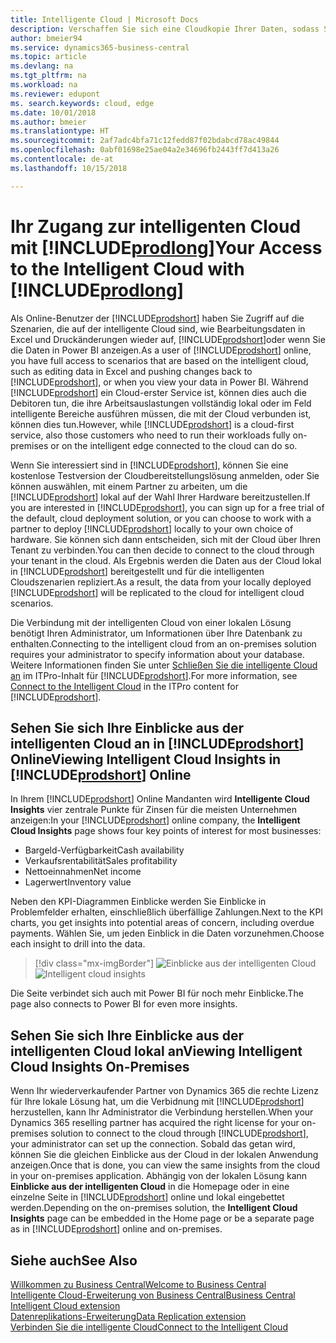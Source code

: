 ```yaml
---
title: Intelligente Cloud | Microsoft Docs
description: Verschaffen Sie sich eine Cloudkopie Ihrer Daten, sodass Sie mit der intelligente Cloud verbunden sind.
author: bmeier94
ms.service: dynamics365-business-central
ms.topic: article
ms.devlang: na
ms.tgt_pltfrm: na
ms.workload: na
ms.reviewer: edupont
ms. search.keywords: cloud, edge
ms.date: 10/01/2018
ms.author: bmeier
ms.translationtype: HT
ms.sourcegitcommit: 2af7adc4bfa71c12fedd87f02bdabcd78ac49844
ms.openlocfilehash: 0abf01698e25ae04a2e34696fb2443ff7d413a26
ms.contentlocale: de-at
ms.lasthandoff: 10/15/2018

---
```


# <a name="your-access-to-the-intelligent-cloud-with-includeprodlongincludesprodlongmd"></a><span data-ttu-id="d3d99-103">Ihr Zugang zur intelligenten Cloud mit [!INCLUDE[prodlong](includes/prodlong.md)]</span><span class="sxs-lookup"><span data-stu-id="d3d99-103">Your Access to the Intelligent Cloud with [!INCLUDE[prodlong](includes/prodlong.md)]</span></span>

<span data-ttu-id="d3d99-104">Als Online-Benutzer der [!INCLUDE[prodshort](includes/prodshort.md)] haben Sie Zugriff auf die Szenarien, die auf der intelligente Cloud sind, wie Bearbeitungsdaten in Excel und Druckänderungen wieder auf, [!INCLUDE[prodshort](includes/prodshort.md)]oder wenn Sie die Daten in Power BI anzeigen.</span><span class="sxs-lookup"><span data-stu-id="d3d99-104">As a user of [!INCLUDE[prodshort](includes/prodshort.md)] online, you have full access to scenarios that are based on the intelligent cloud, such as editing data in Excel and pushing changes back to [!INCLUDE[prodshort](includes/prodshort.md)], or when you view your data in Power BI.</span></span> <span data-ttu-id="d3d99-105">Während [!INCLUDE[prodshort](includes/prodshort.md)] ein Cloud-erster Service ist, können dies auch die Debitoren tun, die ihre Arbeitsauslastungen vollständig lokal oder im Feld intelligente Bereiche ausführen müssen, die mit der Cloud verbunden ist, können dies tun.</span><span class="sxs-lookup"><span data-stu-id="d3d99-105">However, while [!INCLUDE[prodshort](includes/prodshort.md)] is a cloud-first service, also those customers who need to run their workloads fully on-premises or on the intelligent edge connected to the cloud can do so.</span></span>  

<span data-ttu-id="d3d99-106">Wenn Sie interessiert sind in [!INCLUDE[prodshort](includes/prodshort.md)], können Sie eine kostenlose Testversion der Cloudbereitstellungslösung anmelden, oder Sie können auswählen, mit einem Partner zu arbeiten, um die [!INCLUDE[prodshort](includes/prodshort.md)] lokal auf der Wahl Ihrer Hardware  bereitzustellen.</span><span class="sxs-lookup"><span data-stu-id="d3d99-106">If you are interested in [!INCLUDE[prodshort](includes/prodshort.md)], you can sign up for a free trial of the default, cloud deployment solution, or you can choose to work with a partner to deploy [!INCLUDE[prodshort](includes/prodshort.md)] locally to your own choice of hardware.</span></span> <span data-ttu-id="d3d99-107">Sie können sich dann entscheiden, sich mit der Cloud über Ihren Tenant zu verbinden.</span><span class="sxs-lookup"><span data-stu-id="d3d99-107">You can then decide to connect to the cloud through your tenant in the cloud.</span></span> <span data-ttu-id="d3d99-108">Als Ergebnis werden die Daten aus der Cloud lokal in [!INCLUDE[prodshort](includes/prodshort.md)] bereitgestellt und für die intelligenten Cloudszenarien repliziert.</span><span class="sxs-lookup"><span data-stu-id="d3d99-108">As a result, the data from your locally deployed [!INCLUDE[prodshort](includes/prodshort.md)] will be replicated to the cloud for intelligent cloud scenarios.</span></span>  

<span data-ttu-id="d3d99-109">Die Verbindung mit der intelligenten Cloud von einer lokalen Lösung benötigt Ihren Administrator, um Informationen über Ihre Datenbank zu enthalten.</span><span class="sxs-lookup"><span data-stu-id="d3d99-109">Connecting to the intelligent cloud from an on-premises solution requires your administrator to specify information about your database.</span></span> <span data-ttu-id="d3d99-110">Weitere Informationen finden Sie unter [Schließen Sie die intelligente Cloud an](/dynamics365/business-central/dev-itpro/administration/about-intelligent-edge) im ITPro-Inhalt für [!INCLUDE[prodshort](includes/prodshort.md)].</span><span class="sxs-lookup"><span data-stu-id="d3d99-110">For more information, see [Connect to the Intelligent Cloud](/dynamics365/business-central/dev-itpro/administration/about-intelligent-edge) in the ITPro content for [!INCLUDE[prodshort](includes/prodshort.md)].</span></span>  

## <a name="viewing-intelligent-cloud-insights-in-includeprodshortincludesprodshortmd-online"></a><span data-ttu-id="d3d99-111">Sehen Sie sich Ihre Einblicke aus der intelligenten Cloud an in [!INCLUDE[prodshort](includes/prodshort.md)] Online</span><span class="sxs-lookup"><span data-stu-id="d3d99-111">Viewing Intelligent Cloud Insights in [!INCLUDE[prodshort](includes/prodshort.md)] Online</span></span>

<span data-ttu-id="d3d99-112">In Ihrem [!INCLUDE[prodshort](includes/prodshort.md)] Online Mandanten wird **Intelligente Cloud Insights**  vier zentrale Punkte für Zinsen für die meisten Unternehmen anzeigen:</span><span class="sxs-lookup"><span data-stu-id="d3d99-112">In your [!INCLUDE[prodshort](includes/prodshort.md)] online company, the **Intelligent Cloud Insights** page shows four key points of interest for most businesses:</span></span>

- <span data-ttu-id="d3d99-113">Bargeld-Verfügbarkeit</span><span class="sxs-lookup"><span data-stu-id="d3d99-113">Cash availability</span></span>
- <span data-ttu-id="d3d99-114">Verkaufsrentabilität</span><span class="sxs-lookup"><span data-stu-id="d3d99-114">Sales profitability</span></span>
- <span data-ttu-id="d3d99-115">Nettoeinnahmen</span><span class="sxs-lookup"><span data-stu-id="d3d99-115">Net income</span></span>
- <span data-ttu-id="d3d99-116">Lagerwert</span><span class="sxs-lookup"><span data-stu-id="d3d99-116">Inventory value</span></span>

<span data-ttu-id="d3d99-117">Neben den KPI-Diagrammen Einblicke werden Sie Einblicke in Problemfelder erhalten, einschließlich überfällige Zahlungen.</span><span class="sxs-lookup"><span data-stu-id="d3d99-117">Next to the KPI charts, you get insights into potential areas of concern, including overdue payments.</span></span> <span data-ttu-id="d3d99-118">Wählen Sie, um jeden Einblick in die Daten vorzunehmen.</span><span class="sxs-lookup"><span data-stu-id="d3d99-118">Choose each insight to drill into the data.</span></span>  

> [!div class="mx-imgBorder"]
> <span data-ttu-id="d3d99-119">![Einblicke aus der intelligenten Cloud](media/across-intelligent-cloud/intelligentcloudinsights.png "Zeigt die Einblicke aus der intelligenten Cloud Seite in Business Central")</span><span class="sxs-lookup"><span data-stu-id="d3d99-119">![Intelligent cloud insights](media/across-intelligent-cloud/intelligentcloudinsights.png "Shows the intelligent Cloud Insights page in Business Central")</span></span>

<span data-ttu-id="d3d99-120">Die Seite verbindet sich auch mit Power BI für noch mehr Einblicke.</span><span class="sxs-lookup"><span data-stu-id="d3d99-120">The page also connects to Power BI for even more insights.</span></span>

## <a name="viewing-intelligent-cloud-insights-on-premises"></a><span data-ttu-id="d3d99-121">Sehen Sie sich Ihre Einblicke aus der intelligenten Cloud lokal an</span><span class="sxs-lookup"><span data-stu-id="d3d99-121">Viewing Intelligent Cloud Insights On-Premises</span></span>

<span data-ttu-id="d3d99-122">Wenn Ihr wiederverkaufender Partner von Dynamics 365 die rechte Lizenz für Ihre lokale Lösung hat, um die Verbidnung mit [!INCLUDE[prodshort](includes/prodshort.md)] herzustellen, kann Ihr Administrator die Verbindung herstellen.</span><span class="sxs-lookup"><span data-stu-id="d3d99-122">When your Dynamics 365 reselling partner has acquired the right license for your on-premises solution to connect to the cloud through [!INCLUDE[prodshort](includes/prodshort.md)], your administrator can set up the connection.</span></span> <span data-ttu-id="d3d99-123">Sobald das getan wird, können Sie die gleichen Einblicke aus der Cloud in der lokalen Anwendung anzeigen.</span><span class="sxs-lookup"><span data-stu-id="d3d99-123">Once that is done, you can view the same insights from the cloud in your on-premises application.</span></span> <span data-ttu-id="d3d99-124">Abhängig von der lokalen Lösung kann **Einblicke aus der intelligenten Cloud** in die Homepage oder in eine einzelne Seite in [!INCLUDE[prodshort](includes/prodshort.md)] online und lokal eingebettet werden.</span><span class="sxs-lookup"><span data-stu-id="d3d99-124">Depending on the on-premises solution, the **Intelligent Cloud Insights** page can be embedded in the Home page or be a separate page as in [!INCLUDE[prodshort](includes/prodshort.md)] online and on-premises.</span></span>  

## <a name="see-also"></a><span data-ttu-id="d3d99-125">Siehe auch</span><span class="sxs-lookup"><span data-stu-id="d3d99-125">See Also</span></span>

[<span data-ttu-id="d3d99-126">Willkommen zu Business Central</span><span class="sxs-lookup"><span data-stu-id="d3d99-126">Welcome to Business Central</span></span>](index.md)  
[<span data-ttu-id="d3d99-127">Intelligente Cloud-Erweiterung von Business Central</span><span class="sxs-lookup"><span data-stu-id="d3d99-127">Business Central Intelligent Cloud extension</span></span>](ui-extensions-intelligent-cloud.md)  
[<span data-ttu-id="d3d99-128">Datenreplikations-Erweiterung</span><span class="sxs-lookup"><span data-stu-id="d3d99-128">Data Replication extension</span></span>](ui-extensions-data-replication.md)  
[<span data-ttu-id="d3d99-129">Verbinden Sie die intelligente Cloud</span><span class="sxs-lookup"><span data-stu-id="d3d99-129">Connect to the Intelligent Cloud</span></span>](/dynamics365/business-central/dev-itpro/administration/about-intelligent-edge)  

